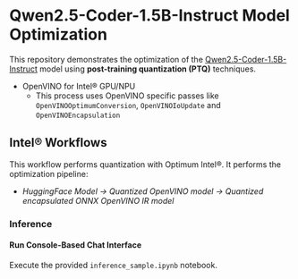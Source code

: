 # Qwen2.5-Coder-1.5B-Instruct Model Optimization

This repository demonstrates the optimization of the [Qwen2.5-Coder-1.5B-Instruct](https://huggingface.co/Qwen/Qwen2.5-Coder-1.5B-Instruct) model using **post-training quantization (PTQ)** techniques.

- OpenVINO for Intel® GPU/NPU
   + This process uses OpenVINO specific passes like `OpenVINOOptimumConversion`, `OpenVINOIoUpdate` and `OpenVINOEncapsulation`

## Intel® Workflows

This workflow performs quantization with Optimum Intel®. It performs the optimization pipeline:

- *HuggingFace Model -> Quantized OpenVINO model -> Quantized encapsulated ONNX OpenVINO IR model*

### **Inference**

#### **Run Console-Based Chat Interface**
Execute the provided `inference_sample.ipynb` notebook.
